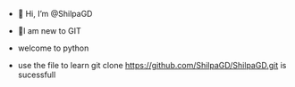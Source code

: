 - 👋 Hi, I’m @ShilpaGD
- 👀I am new to GIT

- welcome to python

- use the file to learn 
git clone https://github.com/ShilpaGD/ShilpaGD.git is sucessfull

<!---
ShilpaGD/ShilpaGD is a ✨ special ✨ repository because its `README.md` (this file) appears on your GitHub profile.
You can click the Preview link to take a look at your changes.
--->
